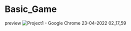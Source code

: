# Basic_Game
preview
![Project1 - Google Chrome 23-04-2022 02_17_59](https://user-images.githubusercontent.com/72163817/164791521-daea18a9-2096-418f-9585-3e4d3c56c88e.png)
